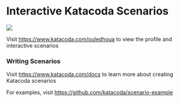 # Interactive Katacoda Scenarios

[![](http://shields.katacoda.com/katacoda/ouledhoua/count.svg)](https://www.katacoda.com/ouledhoua "Get your profile on Katacoda.com")

Visit https://www.katacoda.com/ouledhoua to view the profile and interactive scenarios

### Writing Scenarios
Visit https://www.katacoda.com/docs to learn more about creating Katacoda scenarios

For examples, visit https://github.com/katacoda/scenario-example
